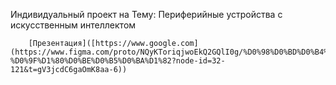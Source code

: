 Индивидуальный проект на Тему: Периферийные устройства с искусственным интеллектом

        [Презентация]([https://www.google.com](https://www.figma.com/proto/NQyKToriqjwoEkQ2GQlI0g/%D0%98%D0%BD%D0%B4%D0%B8%D0%B2%D0%B8%D0%B4%D1%83%D0%B0%D0%BB%D1%8C%D0%BD%D1%8B%D0%B9-%D0%9F%D1%80%D0%BE%D0%B5%D0%BA%D1%82?node-id=32-121&t=gV3jcdC6gaOmK8aa-6))
